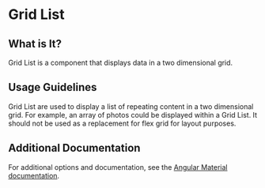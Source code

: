 # Grid List

## What is It?
Grid List is a component that displays data in a two dimensional grid.

## Usage Guidelines
Grid List are used to display a list of repeating content in a two dimensional grid.  For example, an array of photos could be displayed within a Grid List.  It should not be used as a replacement for flex grid for layout purposes.

## Additional Documentation
For additional options and documentation, see the [Angular Material documentation](https://material.angular.io/components/grid-list/overview).
